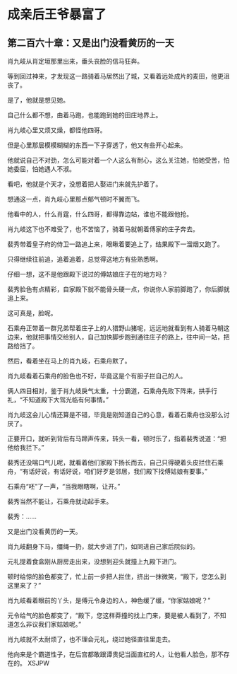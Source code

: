 # 成亲后王爷暴富了 
 ## 第二百六十章：又是出门没看黄历的一天
  肖九岐从肖定垣那里出来，垂头丧脸的信马狂奔。  
  
 等到回过神来，才发现这一路骑着马居然出了城，又看着远处成片的麦田，他更沮丧了。  
  
 是了，他就是想见她。  
  
 自己什么都不想，由着马跑，也能跑到她的田庄地界上。  
  
 肖九岐心里又烦又燥，都怪他四哥。  
  
 但是心里那层模模糊糊的东西一下子穿透了，他又有些开心起来。  
  
 他就说自己不对劲，怎么可能对着一个人这么有耐心，这么关注她，怕她受苦，怕她委屈，怕她遇人不淑。  
  
 看吧，他就是个天才，没想着把人娶进门来就先护着了。  
  
 想通这一点，肖九岐心里那点郁气顿时不翼而飞。  
  
 他看中的人，什么肖霆，什么四哥，都得靠边站，谁也不能跟他抢。  
  
 肖九岐这下也不难受了，也不苦恼了，骑着马就朝着傅家的庄子奔去。  
  
 裴秀带着皇子府的侍卫一路追上来，眼瞅着要追上了，结果殿下一溜烟又跑了。  
  
 只得继续往前追，追着追着，总觉得这地方有些熟悉啊。  
  
 仔细一想，这不是他跟殿下说过的傅姑娘庄子在的地方吗？  
  
 裴秀脸色有点精彩，自家殿下就不能骨头硬一点，你说你人家前脚跑了，你后脚就追上来。  
  
 这可真是，脸呢。  
  
 石乘舟正带着一群兄弟帮着庄子上的人猎野山猪呢，远远地就看到有人骑着马朝这边来，他就把事情交给别人，自己加快脚步跑到通往庄子的路上，往中间一站，把路给挡了。  
  
 然后，看着坐在马上的肖九岐，石乘舟默了。  
  
 肖九岐看着石乘舟的脸色也不好，毕竟这是个有胆子拦自己的人。  
  
 俩人四目相对，鉴于肖九岐戾气太重，十分霸道，石乘舟先败下阵来，拱手行礼，“不知道殿下大驾光临有何事情。”  
  
 肖九岐这会儿心情还算是不错，毕竟是刚知道自己的心意，看着石乘舟也没那么讨厌了。  
  
 正要开口，就听到背后有马蹄声传来，转头一看，顿时乐了，指着裴秀说道：“把他给我拦下。”  
  
 裴秀还没喘口气儿呢，就看着他们家殿下扬长而去，自己只得硬着头皮拦住石乘舟，“有话好说，有话好说，咱们好歹是邻居，我们殿下找傅姑娘有要事。”  
  
 石乘舟“呸”了一声，“当我眼瞎啊，让开。”  
  
 裴秀当然不能让，石乘舟就动起手来。  
  
 裴秀：……  
  
 又是出门没看黄历的一天。  
  
 肖九岐翻身下马，缰绳一扔，就大步进了门，如同进自己家后院似的。  
  
 元礼提着食盒刚从厨房走出来，没想到迎头就撞上九殿下进门。  
  
 顿时给惊的脸色都变了，忙上前一步把人拦住，挤出一抹微笑，“殿下，您怎么到这里来了？”  
  
 肖九岐看着眼前的丫头，是傅元令身边的人，神色缓了缓，“你家姑娘呢？”  
  
 元令给气的脸色都变了，“殿下，您这样莽撞的找上门来，要是被人看到了，不知道怎么非议我们家姑娘呢。”  
  
 肖九岐就不太耐烦了，也不理会元礼，绕过她径直往里走去。  
  
 他向来是个霸道性子，在后宫都敢跟谭贵妃当面直杠的人，让他看人脸色，那不存在的。 
XSJPW